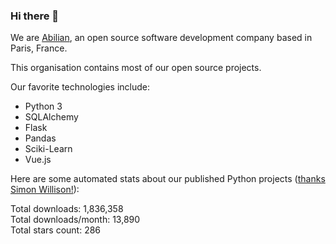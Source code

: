 ### Hi there 👋

We are [Abilian](https://abilian.com/), an open source software development company based in Paris, France.

This organisation contains most of our open source projects.

Our favorite technologies include:

- Python 3
- SQLAlchemy
- Flask
- Pandas
- Sciki-Learn
- Vue.js

Here are some automated stats about our published Python projects
([thanks Simon Willison!][sw-post]):

<!--marker-->
Total downloads: 1,836,358<br>
Total downloads/month: 13,890<br>
Total stars count: 286
<!--end-->

[sw-post]: https://simonwillison.net/2020/Jul/10/self-updating-profile-readme/